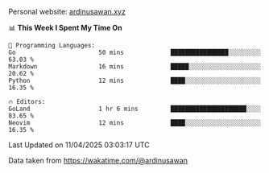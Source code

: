 Personal website: [ardinusawan.xyz](https://ardinusawan.xyz)

<!--START_SECTION:waka-->
📊 **This Week I Spent My Time On** 

```text
💬 Programming Languages: 
Go                       50 mins             ████████████████░░░░░░░░░   63.03 % 
Markdown                 16 mins             █████░░░░░░░░░░░░░░░░░░░░   20.62 % 
Python                   12 mins             ████░░░░░░░░░░░░░░░░░░░░░   16.35 % 

🔥 Editors: 
GoLand                   1 hr 6 mins         █████████████████████░░░░   83.65 % 
Neovim                   12 mins             ████░░░░░░░░░░░░░░░░░░░░░   16.35 % 
```


 Last Updated on 11/04/2025 03:03:17 UTC
<!--END_SECTION:waka-->
Data taken from https://wakatime.com/@ardinusawan

